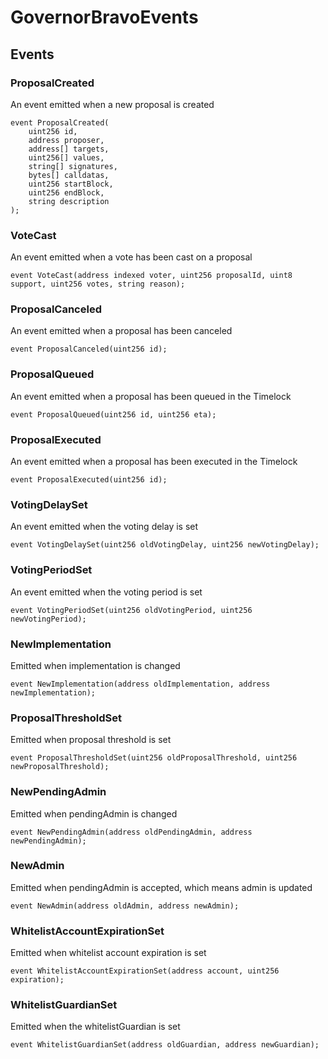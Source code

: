 # GovernorBravoEvents


## Events
### ProposalCreated
An event emitted when a new proposal is created


```solidity
event ProposalCreated(
    uint256 id,
    address proposer,
    address[] targets,
    uint256[] values,
    string[] signatures,
    bytes[] calldatas,
    uint256 startBlock,
    uint256 endBlock,
    string description
);
```

### VoteCast
An event emitted when a vote has been cast on a proposal


```solidity
event VoteCast(address indexed voter, uint256 proposalId, uint8 support, uint256 votes, string reason);
```

### ProposalCanceled
An event emitted when a proposal has been canceled


```solidity
event ProposalCanceled(uint256 id);
```

### ProposalQueued
An event emitted when a proposal has been queued in the Timelock


```solidity
event ProposalQueued(uint256 id, uint256 eta);
```

### ProposalExecuted
An event emitted when a proposal has been executed in the Timelock


```solidity
event ProposalExecuted(uint256 id);
```

### VotingDelaySet
An event emitted when the voting delay is set


```solidity
event VotingDelaySet(uint256 oldVotingDelay, uint256 newVotingDelay);
```

### VotingPeriodSet
An event emitted when the voting period is set


```solidity
event VotingPeriodSet(uint256 oldVotingPeriod, uint256 newVotingPeriod);
```

### NewImplementation
Emitted when implementation is changed


```solidity
event NewImplementation(address oldImplementation, address newImplementation);
```

### ProposalThresholdSet
Emitted when proposal threshold is set


```solidity
event ProposalThresholdSet(uint256 oldProposalThreshold, uint256 newProposalThreshold);
```

### NewPendingAdmin
Emitted when pendingAdmin is changed


```solidity
event NewPendingAdmin(address oldPendingAdmin, address newPendingAdmin);
```

### NewAdmin
Emitted when pendingAdmin is accepted, which means admin is updated


```solidity
event NewAdmin(address oldAdmin, address newAdmin);
```

### WhitelistAccountExpirationSet
Emitted when whitelist account expiration is set


```solidity
event WhitelistAccountExpirationSet(address account, uint256 expiration);
```

### WhitelistGuardianSet
Emitted when the whitelistGuardian is set


```solidity
event WhitelistGuardianSet(address oldGuardian, address newGuardian);
```

